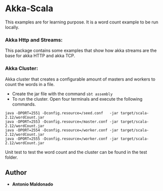 # Akka-Scala
This examples are for learning purpose. It is a word count example to be run locally.

### Akka Http and Streams:
This package contains some examples that show how akka streams are the base for akka HTTP and akka TCP.

### Akka Cluster:
Akka cluster that creates a configurable amount of masters and workers to count the words in a file. 
* Create the jar file with the command `sbt assembly`
* To run the cluster. Open four terminals and execute the following commands.

```
java -DPORT=2551 -Dconfig.resource=/seed.conf   -jar target/scala-2.12/wordCount.jar
java -DPORT=2553 -Dconfig.resource=/master.conf -jar target/scala-2.12/wordCount.jar
java -DPORT=2554 -Dconfig.resource=/worker.conf -jar target/scala-2.12/wordCount.jar
java -DPORT=2555 -Dconfig.resource=/worker.conf -jar target/scala-2.12/wordCount.jar
```
Unit test to test the word count and the cluster can be found in the test folder.

## Author
* **Antonio Maldonado**
